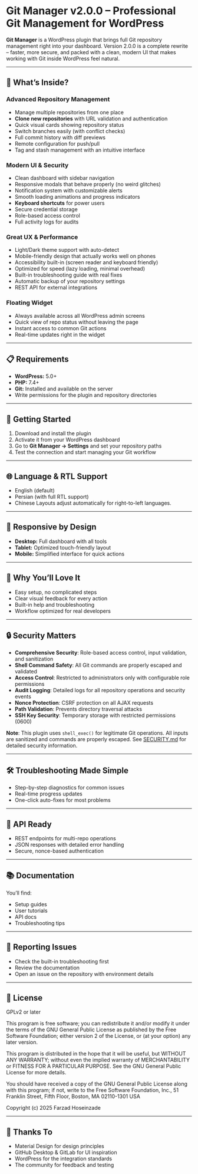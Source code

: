 # Git Manager v2.0.0 – Professional Git Management for WordPress

**Git Manager** is a WordPress plugin that brings full Git repository management right into your dashboard. Version 2.0.0 is a complete rewrite – faster, more secure, and packed with a clean, modern UI that makes working with Git inside WordPress feel natural.

---

## 🚀 What’s Inside?

### Advanced Repository Management

* Manage multiple repositories from one place
* **Clone new repositories** with URL validation and authentication
* Quick visual cards showing repository status
* Switch branches easily (with conflict checks)
* Full commit history with diff previews
* Remote configuration for push/pull
* Tag and stash management with an intuitive interface

### Modern UI & Security

* Clean dashboard with sidebar navigation
* Responsive modals that behave properly (no weird glitches)
* Notification system with customizable alerts
* Smooth loading animations and progress indicators
* **Keyboard shortcuts** for power users
* Secure credential storage
* Role-based access control
* Full activity logs for audits

### Great UX & Performance

* Light/Dark theme support with auto-detect
* Mobile-friendly design that actually works well on phones
* Accessibility built-in (screen reader and keyboard friendly)
* Optimized for speed (lazy loading, minimal overhead)
* Built-in troubleshooting guide with real fixes
* Automatic backup of your repository settings
* REST API for external integrations

### Floating Widget

* Always available across all WordPress admin screens
* Quick view of repo status without leaving the page
* Instant access to common Git actions
* Real-time updates right in the widget

---

## 📋 Requirements

* **WordPress:** 5.0+
* **PHP:** 7.4+
* **Git:** Installed and available on the server
* Write permissions for the plugin and repository directories

---

## 🔧 Getting Started

1. Download and install the plugin
2. Activate it from your WordPress dashboard
3. Go to **Git Manager → Settings** and set your repository paths
4. Test the connection and start managing your Git workflow

---

## 🌐 Language & RTL Support

* English (default)
* Persian (with full RTL support)
* Chinese
  Layouts adjust automatically for right-to-left languages.

---

## 📱 Responsive by Design

* **Desktop:** Full dashboard with all tools
* **Tablet:** Optimized touch-friendly layout
* **Mobile:** Simplified interface for quick actions

---

## 🎯 Why You’ll Love It

* Easy setup, no complicated steps
* Clear visual feedback for every action
* Built-in help and troubleshooting
* Workflow optimized for real developers

---

## 🔒 Security Matters

* **Comprehensive Security**: Role-based access control, input validation, and sanitization
* **Shell Command Safety**: All Git commands are properly escaped and validated
* **Access Control**: Restricted to administrators only with configurable role permissions
* **Audit Logging**: Detailed logs for all repository operations and security events
* **Nonce Protection**: CSRF protection on all AJAX requests
* **Path Validation**: Prevents directory traversal attacks
* **SSH Key Security**: Temporary storage with restricted permissions (0600)

**Note**: This plugin uses `shell_exec()` for legitimate Git operations. All inputs are sanitized and commands are properly escaped. See [SECURITY.md](SECURITY.md) for detailed security information.

---

## 🛠 Troubleshooting Made Simple

* Step-by-step diagnostics for common issues
* Real-time progress updates
* One-click auto-fixes for most problems

---

## 🔌 API Ready

* REST endpoints for multi-repo operations
* JSON responses with detailed error handling
* Secure, nonce-based authentication

---

## 📚 Documentation

You’ll find:

* Setup guides
* User tutorials
* API docs
* Troubleshooting tips

---

## 🐛 Reporting Issues

* Check the built-in troubleshooting first
* Review the documentation
* Open an issue on the repository with environment details

---

## 📄 License

GPLv2 or later

This program is free software; you can redistribute it and/or modify
it under the terms of the GNU General Public License as published by
the Free Software Foundation; either version 2 of the License, or
(at your option) any later version.

This program is distributed in the hope that it will be useful,
but WITHOUT ANY WARRANTY; without even the implied warranty of
MERCHANTABILITY or FITNESS FOR A PARTICULAR PURPOSE.  See the
GNU General Public License for more details.

You should have received a copy of the GNU General Public License
along with this program; if not, write to the Free Software
Foundation, Inc., 51 Franklin Street, Fifth Floor, Boston, MA  02110-1301  USA

Copyright (c) 2025 Farzad Hoseinzade

---

## 🙏 Thanks To

* Material Design for design principles
* GitHub Desktop & GitLab for UI inspiration
* WordPress for the integration standards
* The community for feedback and testing